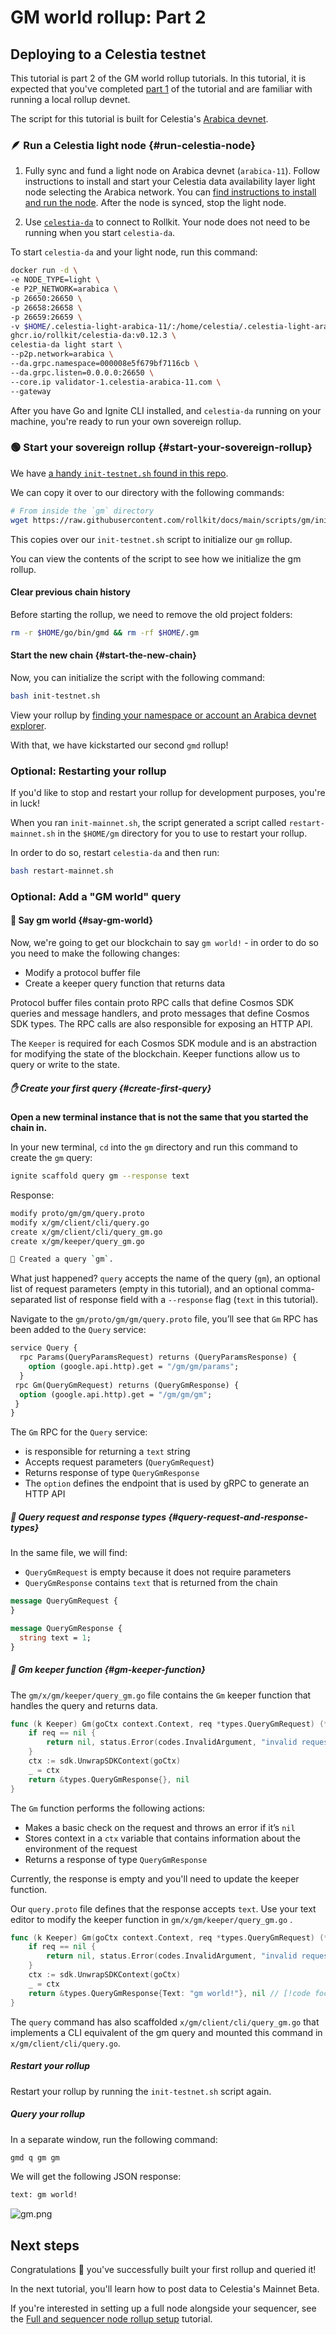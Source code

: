 # GM world rollup: Part 2

## Deploying to a Celestia testnet

This tutorial is part 2 of the GM world rollup tutorials. In this tutorial,
it is expected that you've completed [part 1](./gm-world.md) of
the tutorial and are familiar with running a local rollup devnet.

The script for this tutorial is built for Celestia's
[Arabica devnet](https://docs.celestia.org/nodes/arabica-devnet).

### 🪶 Run a Celestia light node {#run-celestia-node}

1. Fully sync and fund a light node
on Arabica devnet (`arabica-11`).
Follow instructions to install and start your Celestia data availability
layer light node selecting the Arabica network. You can
[find instructions to install and run the node](https://docs.celestia.org/nodes/light-node).
After the node is synced, stop the light node.

2. Use
[`celestia-da`](https://github.com/rollkit/celestia-da)
to connect to Rollkit. Your node does not need to be running
when you start `celestia-da`.

To start `celestia-da` and your light node, run this command:

```bash
docker run -d \
-e NODE_TYPE=light \
-e P2P_NETWORK=arabica \
-p 26650:26650 \
-p 26658:26658 \
-p 26659:26659 \
-v $HOME/.celestia-light-arabica-11/:/home/celestia/.celestia-light-arabica-11/ \
ghcr.io/rollkit/celestia-da:v0.12.3 \
celestia-da light start \
--p2p.network=arabica \
--da.grpc.namespace=000008e5f679bf7116cb \
--da.grpc.listen=0.0.0.0:26650 \
--core.ip validator-1.celestia-arabica-11.com \
--gateway
```

After you have Go and Ignite CLI installed, and `celestia-da`
running on your machine, you're ready to run your own
sovereign rollup.

### 🟢 Start your sovereign rollup {#start-your-sovereign-rollup}

We have
[a handy `init-testnet.sh` found in this repo](https://github.com/rollkit/docs/tree/main/scripts/gm).

We can copy it over to our directory with the following commands:

<!-- markdownlint-disable MD013 -->
```bash
# From inside the `gm` directory
wget https://raw.githubusercontent.com/rollkit/docs/main/scripts/gm/init-testnet.sh
```
<!-- markdownlint-enable MD013 -->

This copies over our `init-testnet.sh` script to initialize our
`gm` rollup.

You can view the contents of the script to see how we
initialize the gm rollup.

#### Clear previous chain history

Before starting the rollup, we need to remove the old project folders:

```bash
rm -r $HOME/go/bin/gmd && rm -rf $HOME/.gm
```

#### Start the new chain {#start-the-new-chain}

Now, you can initialize the script with the following command:

```bash
bash init-testnet.sh
```

View your rollup by
[finding your namespace or account an Arabica devnet explorer](https://docs.celestia.org/nodes/arabica-devnet#explorers).

With that, we have kickstarted our second `gmd` rollup!

### Optional: Restarting your rollup

If you'd like to stop and restart your rollup for development purposes,
you're in luck!

When you ran `init-mainnet.sh`, the script generated a script called
`restart-mainnet.sh` in the `$HOME/gm` directory for you to use to
restart your rollup.

In order to do so, restart `celestia-da` and then run:

```bash
bash restart-mainnet.sh
```

### Optional: Add a "GM world" query

#### 💬 Say gm world {#say-gm-world}

Now, we're going to get our blockchain to say `gm world!` - in order to do so
you need to make the following changes:

* Modify a protocol buffer file
* Create a keeper query function that returns data

Protocol buffer files contain proto RPC calls that define Cosmos SDK queries
and message handlers, and proto messages that define Cosmos SDK types. The RPC
calls are also responsible for exposing an HTTP API.

The `Keeper` is required for each Cosmos SDK module and is an abstraction for
modifying the state of the blockchain. Keeper functions allow us to query or
write to the state.

##### ✋ Create your first query {#create-first-query}

**Open a new terminal instance that is not the
same that you started the chain in.**

In your new terminal, `cd` into the `gm` directory and run this command
to create the `gm` query:

```bash
ignite scaffold query gm --response text
```

Response:

```bash
modify proto/gm/gm/query.proto
modify x/gm/client/cli/query.go
create x/gm/client/cli/query_gm.go
create x/gm/keeper/query_gm.go

🎉 Created a query `gm`.
```

What just happened? `query` accepts the name of the query (`gm`), an optional
list of request parameters (empty in this tutorial), and an optional
comma-separated list of response field with a `--response` flag (`text` in this
tutorial).

Navigate to the `gm/proto/gm/gm/query.proto` file, you’ll see that `Gm` RPC has
been added to the `Query` service:

```proto title="gm/proto/gm/gm/query.proto"
service Query {
  rpc Params(QueryParamsRequest) returns (QueryParamsResponse) {
    option (google.api.http).get = "/gm/gm/params";
  }
 rpc Gm(QueryGmRequest) returns (QueryGmResponse) {
  option (google.api.http).get = "/gm/gm/gm";
 }
}
```

The `Gm` RPC for the `Query` service:

* is responsible for returning a `text` string
* Accepts request parameters (`QueryGmRequest`)
* Returns response of type `QueryGmResponse`
* The `option` defines the endpoint that is used by gRPC to generate an HTTP API

##### 📨 Query request and response types {#query-request-and-response-types}

In the same file, we will find:

* `QueryGmRequest` is empty because it does not require parameters
* `QueryGmResponse` contains `text` that is returned from the chain

```proto title="gm/proto/gm/gm/query.proto"
message QueryGmRequest {
}

message QueryGmResponse {
  string text = 1;
}
```

##### 👋 Gm keeper function {#gm-keeper-function}

The `gm/x/gm/keeper/query_gm.go` file contains the `Gm` keeper function that
handles the query and returns data.

<!-- markdownlint-disable MD013 -->
<!-- markdownlint-disable MD010 -->
```go title="gm/x/gm/keeper/query_gm.go"
func (k Keeper) Gm(goCtx context.Context, req *types.QueryGmRequest) (*types.QueryGmResponse, error) {
	if req == nil {
		return nil, status.Error(codes.InvalidArgument, "invalid request")
	}
	ctx := sdk.UnwrapSDKContext(goCtx)
	_ = ctx
	return &types.QueryGmResponse{}, nil
}
```
<!-- markdownlint-enable MD010 -->
<!-- markdownlint-enable MD013 -->

The `Gm` function performs the following actions:

* Makes a basic check on the request and throws an error if it’s `nil`
* Stores context in a `ctx` variable that contains information about the
environment of the request
* Returns a response of type `QueryGmResponse`

Currently, the response is empty and you'll need to update the keeper function.

Our `query.proto` file defines that the response accepts `text`. Use your text
editor to modify the keeper function in `gm/x/gm/keeper/query_gm.go` .

<!-- markdownlint-disable MD013 -->
<!-- markdownlint-disable MD010 -->
```go title="gm/x/gm/keeper/query_gm.go"
func (k Keeper) Gm(goCtx context.Context, req *types.QueryGmRequest) (*types.QueryGmResponse, error) {
	if req == nil {
		return nil, status.Error(codes.InvalidArgument, "invalid request")
	}
	ctx := sdk.UnwrapSDKContext(goCtx)
	_ = ctx
	return &types.QueryGmResponse{Text: "gm world!"}, nil // [!code focus]
}
```
<!-- markdownlint-enable MD010 -->
<!-- markdownlint-enable MD013 -->

The `query` command has also scaffolded
`x/gm/client/cli/query_gm.go` that
implements a CLI equivalent of the gm query and mounted this command in
`x/gm/client/cli/query.go`.

##### Restart your rollup

Restart your rollup by running the `init-testnet.sh` script again.

##### Query your rollup

In a separate window, run the following command:

```bash
gmd q gm gm
```

We will get the following JSON response:

```bash
text: gm world!
```

![gm.png](/gm/gm.png)

## Next steps

Congratulations 🎉 you've successfully built your first rollup and queried it!

In the next tutorial, you'll learn how to post data to Celestia's
Mainnet Beta.

If you're interested in setting up a full node alongside your sequencer,
see the [Full and sequencer node rollup setup](./full-and-sequencer-node) tutorial.
